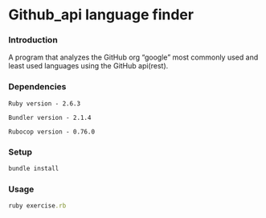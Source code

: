 # Github_api language finder

### Introduction

A program that analyzes the GitHub org “google” most commonly used and least used languages using the GitHub api(rest). 

### Dependencies

   ```
   Ruby version - 2.6.3

   Bundler version - 2.1.4

   Rubocop version - 0.76.0
   ```

### Setup

  ```ruby
  bundle install
  ```

### Usage

  ```ruby
  ruby exercise.rb
  ```